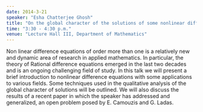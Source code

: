 ```yaml
---
date: 2014-3-21
speaker: "Esha Chatterjee Ghosh"
title: "On the global character of the solutions of some nonlinear difference equations"
time: "3:30 - 4:30 p.m." 
venue: "Lecture Hall III, Department of Mathematics"
---
```

Non linear difference equations of order more than one is a relatively new and dynamic area of research in applied mathematics. In particular, the theory of Rational difference equations emerged in the last two decades and is an ongoing challenging field of study. In this talk we will present a brief introduction to nonlinear difference equations with some applications to various fields. Some techniques used in the qualitative analysis of the global character of solutions will be outlined. We will also discuss the results of a recent paper in which the speaker has addressed and generalized, an open problem posed by E. Camouzis and G. Ladas.

